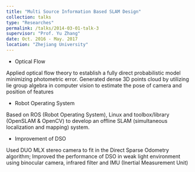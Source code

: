 ```yaml
---
title: "Multi Source Information Based SLAM Design"
collection: talks
type: "Researches"
permalink: /talks/2014-03-01-talk-3
supervisor: "Prof. Yu Zhang"
date: Oct. 2016 - May. 2017
location: "Zhejiang University"
---
```


* Optical Flow

Applied optical flow theory to establish a fully direct probabilistic model minimizing photometric error. Generated dense 3D points cloud by utilizing lie group algebra in computer vision to estimate the pose of camera and position of features

* Robot Operating System

Based on ROS (Robot Operating System), Linux and toolbox/library (OpenSLAM & OpenCV) to develop an offline SLAM (simultaneous localization and mapping) system.

* Improvement of DSO

Used DUO MLX stereo camera to fit in the Direct Sparse Odometry algorithm; Improved the performance of DSO in weak light environment using binocular camera, infrared filter and IMU (Inertial Measurement Unit)
